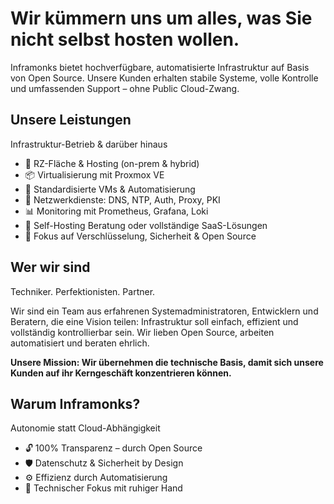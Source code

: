 # Wir kümmern uns um alles, was Sie nicht selbst hosten wollen.

Inframonks bietet hochverfügbare, automatisierte Infrastruktur auf Basis von Open Source. Unsere Kunden erhalten stabile Systeme, volle Kontrolle und umfassenden Support – ohne Public Cloud-Zwang.

## Unsere Leistungen

Infrastruktur-Betrieb & darüber hinaus
* 🏢 RZ-Fläche & Hosting (on-prem & hybrid)
* 📦 Virtualisierung mit Proxmox VE
* 🔧 Standardisierte VMs & Automatisierung
* 🧠 Netzwerkdienste: DNS, NTP, Auth, Proxy, PKI
* 📊 Monitoring mit Prometheus, Grafana, Loki
* 🧰 Self-Hosting Beratung oder vollständige SaaS-Lösungen
* 🔐 Fokus auf Verschlüsselung, Sicherheit & Open Source


## Wer wir sind

Techniker. Perfektionisten. Partner.

Wir sind ein Team aus erfahrenen Systemadministratoren, Entwicklern und Beratern, die eine Vision teilen: Infrastruktur soll einfach, effizient und vollständig kontrollierbar sein. Wir lieben Open Source, arbeiten automatisiert und beraten ehrlich.

**Unsere Mission: Wir übernehmen die technische Basis, damit sich unsere Kunden auf ihr Kerngeschäft konzentrieren können.**

## Warum Inframonks?

Autonomie statt Cloud-Abhängigkeit
* 🔓 100% Transparenz – durch Open Source
* 🛡️ Datenschutz & Sicherheit by Design
* ⚙️ Effizienz durch Automatisierung
* 🧘 Technischer Fokus mit ruhiger Hand
